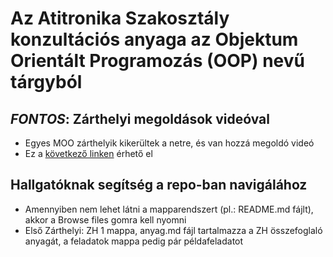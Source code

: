 # Az Atitronika Szakosztály konzultációs anyaga az Objektum Orientált Programozás (OOP) nevű tárgyból

## *FONTOS*: Zárthelyi megoldások videóval

- Egyes MOO zárthelyik kikerültek a netre, és van hozzá megoldó videó
- Ez a [következő linken]([https://youtu.be/1RScoRYAs84](https://www.youtube.com/watch?v=dQw4w9WgXcQ)) érhető el

## Hallgatóknak segítség a repo-ban navigálához

- Amennyiben nem lehet látni a mapparendszert (pl.: README.md fájlt), akkor a Browse files gomra kell nyomni
- Első Zárthelyi: ZH 1 mappa, anyag.md fájl tartalmazza a ZH összefoglaló anyagát, a feladatok mappa pedig pár példafeladatot
